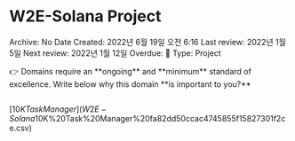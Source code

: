# W2E-Solana Project

Archive: No
Date Created: 2022년 6월 19일 오전 6:16
Last review: 2022년 1월 5일
Next review: 2022년 1월 12일
Overdue: 🚩
Type: Project

<aside>
👉 Domains require an **ongoing** and **minimum** standard of excellence. Write below why this domain **is important to you?**

</aside>

```

```

[$10K Task Manager](W2E-Solana%20Project%20b9e3938cae334ac28244665d96a5c09b/$10K%20Task%20Manager%20fa82dd50ccac4745855f15827301f2ce.csv)